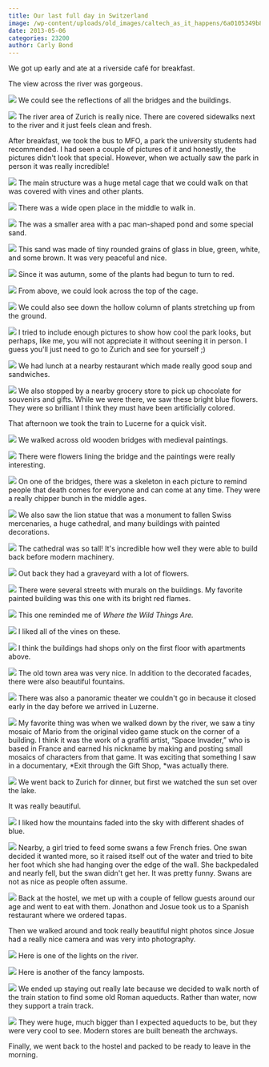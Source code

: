 ```yaml
---
title: Our last full day in Switzerland
image: /wp-content/uploads/old_images/caltech_as_it_happens/6a0105349b8251970b017d43006ddc970c.jpg
date: 2013-05-06
categories: 23200
author: Carly Bond
---
```


We got up early and ate at a riverside café for breakfast.

The view across the river was gorgeous.


![](/old_images/caltech_as_it_happens/6a0105349b8251970b017d43006ed0970c.jpg)
We could see the reflections of all the bridges and the buildings.


![](/old_images/caltech_as_it_happens/6a0105349b8251970b017d43006fcf970c.jpg)
The river area of Zurich is really nice. There are covered sidewalks next to the river and it just feels clean and fresh.

After breakfast, we took the bus to MFO, a park the
university students had recommended. I had seen a couple of pictures of it and honestly, the pictures didn't look that special. However, when we actually saw the park in person it was really incredible! 


![](/old_images/caltech_as_it_happens/6a0105349b8251970b01901b776667970b.jpg)
The main
structure was a huge metal cage that we could walk on that was covered with
vines and other plants. 


![](/old_images/caltech_as_it_happens/6a0105349b8251970b017d430074d7970c.jpg)
There was a wide open place in the middle to walk in.


![](/old_images/caltech_as_it_happens/6a0105349b8251970b017eea74d020970d.jpg)
The was a smaller area with a pac man-shaped pond and some special sand.


![](/old_images/caltech_as_it_happens/6a0105349b8251970b017eea74d193970d.jpg)
This sand was made of tiny rounded grains of
glass in blue, green, white, and some brown. It was very peaceful and nice. 


![](/old_images/caltech_as_it_happens/6a0105349b8251970b01901b776d49970b.jpg)
Since it was autumn, some of the plants had begun to turn to red.


![](/old_images/caltech_as_it_happens/6a0105349b8251970b01901b776ded970b.jpg)
From above, we could look across the top of the cage.


![](/old_images/caltech_as_it_happens/6a0105349b8251970b017d4300798d970c.jpg)
We could also see down the hollow column of plants stretching up from the ground.


![](/old_images/caltech_as_it_happens/6a0105349b8251970b01901b7771ae970b.jpg)
I tried to include enough pictures to show how cool the park looks, but perhaps, like me, you will not appreciate it without seening it in person. I guess you'll just need to go to Zurich and see for yourself ;)


![](/old_images/caltech_as_it_happens/6a0105349b8251970b017d43007e56970c.jpg)
We
had lunch at a nearby restaurant which made really good soup and sandwiches.


![](/old_images/caltech_as_it_happens/6a0105349b8251970b017d43007f3b970c.jpg)
We also stopped by a nearby grocery store to pick up chocolate for souvenirs and gifts. While we were there, we saw these bright blue flowers. They were so brilliant I think they must have been artificially colored.

That
afternoon we took the train to Lucerne for a quick visit. 


![](/old_images/caltech_as_it_happens/6a0105349b8251970b017eea74dac6970d.jpg)
We walked across old wooden
bridges with medieval paintings. 


![](/old_images/caltech_as_it_happens/6a0105349b8251970b017d4300817a970c.jpg)
There were flowers lining the bridge and the
paintings were really interesting. 


![](/old_images/caltech_as_it_happens/6a0105349b8251970b017d430084ce970c.jpg)
On one of the bridges, there was a skeleton
in each picture to remind people that death comes for everyone and can come at
any time. They were a really chipper bunch in the middle ages.


![](/old_images/caltech_as_it_happens/6a0105349b8251970b01901b777a94970b.jpg)
We also saw the
lion statue that was a monument to fallen Swiss mercenaries, a huge cathedral,
and many buildings with painted decorations.


![](/old_images/caltech_as_it_happens/6a0105349b8251970b017d43008663970c.jpg)
The cathedral was so tall! It's incredible how well they were able to build back before modern machinery.


![](/old_images/caltech_as_it_happens/6a0105349b8251970b017eea74e18b970d.jpg)
Out back they had a graveyard with a lot of flowers.


![](/old_images/caltech_as_it_happens/6a0105349b8251970b01901b777c92970b.jpg)
There were several streets with murals on the buildings. My favorite painted building was this one with its bright red flames.


![](/old_images/caltech_as_it_happens/6a0105349b8251970b017d43008a00970c.jpg)
This one reminded me of *Where the Wild Things Are.*


![](/old_images/caltech_as_it_happens/6a0105349b8251970b017d43008a77970c.jpg)
I liked all of the vines on these.


![](/old_images/caltech_as_it_happens/6a0105349b8251970b017eea74e5b2970d.jpg)
I think the buildings had shops only on the first floor with apartments above.


![](/old_images/caltech_as_it_happens/6a0105349b8251970b017eea74e71e970d.jpg)
The old town area was very nice. In addition to the decorated facades, there were also beautiful fountains.


![](/old_images/caltech_as_it_happens/6a0105349b8251970b017d43008d8b970c.jpg)
There was also a panoramic theater we couldn't go in because it closed early in the day before we arrived in Luzerne.


![](/old_images/caltech_as_it_happens/6a0105349b8251970b017d43009043970c.jpg)
My favorite thing was when we
walked down by the river, we saw a tiny mosaic of Mario from the original video
game stuck on the corner of a building. I think it was the work of a graffiti
artist, “Space Invader,” who is based in France and earned his nickname by making
and posting small mosaics of characters from that game. It was exciting that
something I saw in a documentary, *Exit through the Gift Shop, *was
actually there.


![](/old_images/caltech_as_it_happens/6a0105349b8251970b017eea74eba7970d.jpg)
We
went back to Zurich for dinner, but first we watched the sun set over the lake.

It was really beautiful.


![](/old_images/caltech_as_it_happens/6a0105349b8251970b017eea74ecc3970d.jpg)
I liked how the mountains faded into the sky with different shades of blue.


![](/old_images/caltech_as_it_happens/6a0105349b8251970b017eea74ed9a970d.jpg)
Nearby, a girl tried to feed some swans a few French fries. One swan decided it wanted more, so it raised itself out of the water and tried to bite her foot which she had hanging over the edge of the wall. She backpedaled and nearly fell, but the swan didn't get her. It was pretty funny. Swans are not as nice as people often assume.


![](/old_images/caltech_as_it_happens/6a0105349b8251970b017d430093f7970c.jpg)
Back
at the hostel, we met up with a couple of fellow guests around our age and went
to eat with them. Jonathon and Josue took us to a Spanish restaurant where we
ordered tapas.

Then
we walked around and took really beautiful night photos since Josue had a
really nice camera and was very into photography. 


![](/old_images/caltech_as_it_happens/6a0105349b8251970b017eea74ef40970d.jpg)
Here is one of the lights on the river.


![](/old_images/caltech_as_it_happens/6a0105349b8251970b017d43009531970c.jpg)
Here is another of the fancy lamposts.


![](/old_images/caltech_as_it_happens/6a0105349b8251970b01901b778bc0970b.jpg)
We ended up staying out
really late because we decided to walk north of the train station to find some
old Roman aqueducts. Rather than water, now they support a train track.


![](/old_images/caltech_as_it_happens/6a0105349b8251970b017eea74f25c970d.jpg)
They
were huge, much bigger than I expected aqueducts to be, but they were very cool
to see. Modern stores are built beneath the archways.

Finally, we
went back to the hostel and packed to be ready to leave in the morning.

